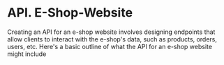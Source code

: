 # API. E-Shop-Website
Creating an API for an e-shop website involves designing endpoints that allow clients to interact with the e-shop's data, such as products, orders, users, etc. Here's a basic outline of what the API for an e-shop website might include

